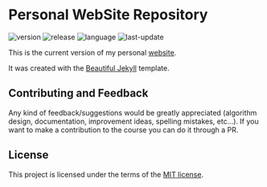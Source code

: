 # Personal WebSite Repository

![version](https://img.shields.io/badge/Version-Prod-blue)
![release](https://img.shields.io/badge/Release-1.3.2-blue)
![language](https://img.shields.io/badge/Language-HTML,Ruby,JavaScript-brightgreen)
![last-update](https://img.shields.io/badge/Last_update-09/30/2022-orange)

This is the current version of my personal [website](https://ansegura7.github.io).

It was created with the [Beautiful Jekyll](https://github.com/daattali/beautiful-jekyll) template.

## Contributing and Feedback
Any kind of feedback/suggestions would be greatly appreciated (algorithm design, documentation, improvement ideas, spelling mistakes, etc...). If you want to make a contribution to the course you can do it through a PR.

## License
This project is licensed under the terms of the <a href="https://github.com/ansegura7/ansegura7.github.io/blob/master/LICENSE">MIT license</a>.
